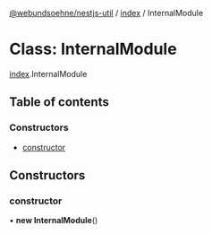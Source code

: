 [@webundsoehne/nestjs-util](../README.md) / [index](../modules/index.md) / InternalModule

# Class: InternalModule

[index](../modules/index.md).InternalModule

## Table of contents

### Constructors

- [constructor](index.InternalModule.md#constructor)

## Constructors

### constructor

• **new InternalModule**()
